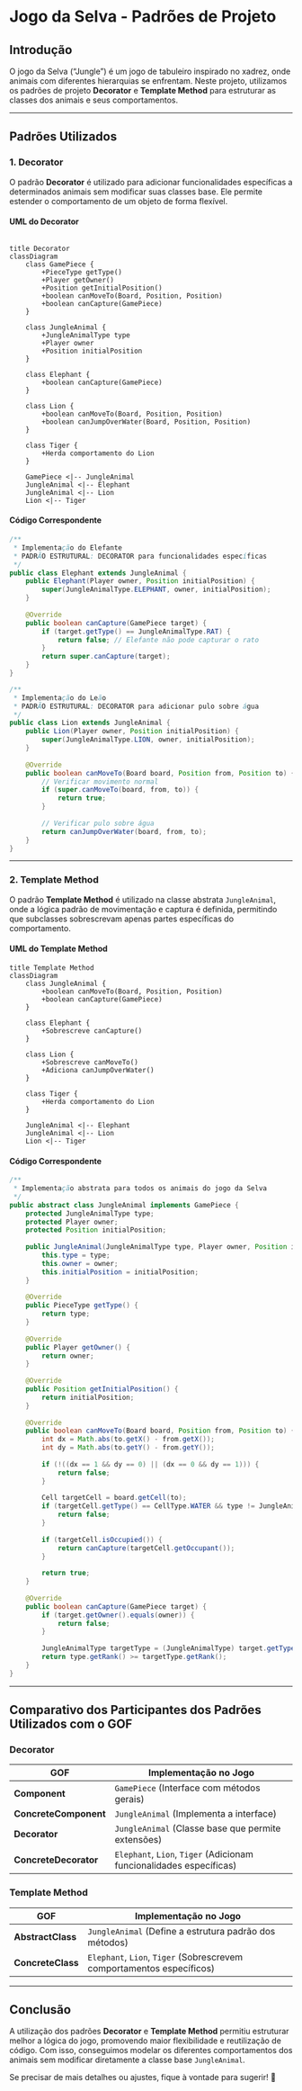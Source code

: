 # Jogo da Selva - Padrões de Projeto

## Introdução
O jogo da Selva (“Jungle”) é um jogo de tabuleiro inspirado no xadrez, onde animais com diferentes hierarquias se enfrentam. Neste projeto, utilizamos os padrões de projeto **Decorator** e **Template Method** para estruturar as classes dos animais e seus comportamentos.

---

## Padrões Utilizados

### 1. **Decorator**
O padrão **Decorator** é utilizado para adicionar funcionalidades específicas a determinados animais sem modificar suas classes base. Ele permite estender o comportamento de um objeto de forma flexível.

#### UML do Decorator

```mermaid

title Decorator
classDiagram
    class GamePiece {
        +PieceType getType()
        +Player getOwner()
        +Position getInitialPosition()
        +boolean canMoveTo(Board, Position, Position)
        +boolean canCapture(GamePiece)
    }

    class JungleAnimal {
        +JungleAnimalType type
        +Player owner
        +Position initialPosition
    }

    class Elephant {
        +boolean canCapture(GamePiece)
    }

    class Lion {
        +boolean canMoveTo(Board, Position, Position)
        +boolean canJumpOverWater(Board, Position, Position)
    }

    class Tiger {
        +Herda comportamento do Lion
    }

    GamePiece <|-- JungleAnimal
    JungleAnimal <|-- Elephant
    JungleAnimal <|-- Lion
    Lion <|-- Tiger
```

#### Código Correspondente
```java
/**
 * Implementação do Elefante
 * PADRÃO ESTRUTURAL: DECORATOR para funcionalidades específicas
 */
public class Elephant extends JungleAnimal {
    public Elephant(Player owner, Position initialPosition) {
        super(JungleAnimalType.ELEPHANT, owner, initialPosition);
    }
    
    @Override
    public boolean canCapture(GamePiece target) {
        if (target.getType() == JungleAnimalType.RAT) {
            return false; // Elefante não pode capturar o rato
        }
        return super.canCapture(target);
    }
}
```

```java
/**
 * Implementação do Leão
 * PADRÃO ESTRUTURAL: DECORATOR para adicionar pulo sobre água
 */
public class Lion extends JungleAnimal {
    public Lion(Player owner, Position initialPosition) {
        super(JungleAnimalType.LION, owner, initialPosition);
    }
    
    @Override
    public boolean canMoveTo(Board board, Position from, Position to) {
        // Verificar movimento normal
        if (super.canMoveTo(board, from, to)) {
            return true;
        }
        
        // Verificar pulo sobre água
        return canJumpOverWater(board, from, to);
    }
}
```

---

### 2. **Template Method**
O padrão **Template Method** é utilizado na classe abstrata `JungleAnimal`, onde a lógica padrão de movimentação e captura é definida, permitindo que subclasses sobrescrevam apenas partes específicas do comportamento.

#### UML do Template Method
```mermaid
title Template Method
classDiagram
    class JungleAnimal {
        +boolean canMoveTo(Board, Position, Position)
        +boolean canCapture(GamePiece)
    }

    class Elephant {
        +Sobrescreve canCapture()
    }

    class Lion {
        +Sobrescreve canMoveTo()
        +Adiciona canJumpOverWater()
    }

    class Tiger {
        +Herda comportamento do Lion
    }

    JungleAnimal <|-- Elephant
    JungleAnimal <|-- Lion
    Lion <|-- Tiger
```

#### Código Correspondente
```java
/**
 * Implementação abstrata para todos os animais do jogo da Selva
 */
public abstract class JungleAnimal implements GamePiece {
    protected JungleAnimalType type;
    protected Player owner;
    protected Position initialPosition;
    
    public JungleAnimal(JungleAnimalType type, Player owner, Position initialPosition) {
        this.type = type;
        this.owner = owner;
        this.initialPosition = initialPosition;
    }
    
    @Override
    public PieceType getType() {
        return type;
    }
    
    @Override
    public Player getOwner() {
        return owner;
    }
    
    @Override
    public Position getInitialPosition() {
        return initialPosition;
    }
    
    @Override
    public boolean canMoveTo(Board board, Position from, Position to) {
        int dx = Math.abs(to.getX() - from.getX());
        int dy = Math.abs(to.getY() - from.getY());
        
        if (!((dx == 1 && dy == 0) || (dx == 0 && dy == 1))) {
            return false;
        }
        
        Cell targetCell = board.getCell(to);
        if (targetCell.getType() == CellType.WATER && type != JungleAnimalType.RAT) {
            return false;
        }
        
        if (targetCell.isOccupied()) {
            return canCapture(targetCell.getOccupant());
        }
        
        return true;
    }
    
    @Override
    public boolean canCapture(GamePiece target) {
        if (target.getOwner().equals(owner)) {
            return false;
        }
        
        JungleAnimalType targetType = (JungleAnimalType) target.getType();
        return type.getRank() >= targetType.getRank();
    }
}
```

---

## Comparativo dos Participantes dos Padrões Utilizados com o GOF

### **Decorator**
| GOF | Implementação no Jogo |
|------|--------------------|
| **Component** | `GamePiece` (Interface com métodos gerais) |
| **ConcreteComponent** | `JungleAnimal` (Implementa a interface) |
| **Decorator** | `JungleAnimal` (Classe base que permite extensões) |
| **ConcreteDecorator** | `Elephant`, `Lion`, `Tiger` (Adicionam funcionalidades específicas) |

### **Template Method**
| GOF | Implementação no Jogo |
|------|--------------------|
| **AbstractClass** | `JungleAnimal` (Define a estrutura padrão dos métodos) |
| **ConcreteClass** | `Elephant`, `Lion`, `Tiger` (Sobrescrevem comportamentos específicos) |

---

## Conclusão
A utilização dos padrões **Decorator** e **Template Method** permitiu estruturar melhor a lógica do jogo, promovendo maior flexibilidade e reutilização de código. Com isso, conseguimos modelar os diferentes comportamentos dos animais sem modificar diretamente a classe base `JungleAnimal`.

Se precisar de mais detalhes ou ajustes, fique à vontade para sugerir! 🚀

